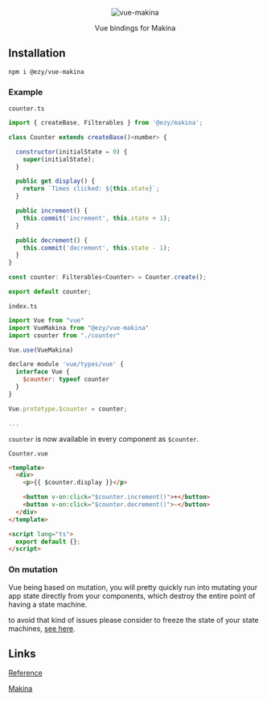 <p align="center">
  <img src="https://fakeimg.pl/900x300/ffffff/333333/?text=vue-makina&font=museo" alt="vue-makina" />
</p>

<p align="center">Vue bindings for Makina</p>

## Installation

```shell
npm i @ezy/vue-makina
```

### Example

`counter.ts`
```js
import { createBase, Filterables } from '@ezy/makina';

class Counter extends createBase()<number> {

  constructor(initialState = 0) {
    super(initialState);
  }

  public get display() {
    return `Times clicked: ${this.state}`;
  }

  public increment() {
    this.commit('increment', this.state + 1);
  }

  public decrement() {
    this.commit('decrement', this.state - 1);
  }
}

const counter: Filterables<Counter> = Counter.create();

export default counter;
```

`index.ts`
```js
import Vue from "vue"
import VueMakina from "@ezy/vue-makina"
import counter from "./counter"

Vue.use(VueMakina)

declare module 'vue/types/vue' {
  interface Vue {
    $counter: typeof counter
  }
}

Vue.prototype.$counter = counter;

...
```
`counter` is now available in every component as `$counter`.

`Counter.vue`
```html
<template>
  <div>
    <p>{{ $counter.display }}</p>

    <button v-on:click="$counter.increment()">+</button>
    <button v-on:click="$counter.decrement()">-</button>
  </div>
</template>

<script lang="ts">
  export default {};
</script>
```

### On mutation

Vue being based on mutation,
you will pretty quickly run into mutating your app state directly from your components, which destroy the entire point of having a state machine.

to avoid that kind of issues please consider to freeze the state of your state machines, [see here](https://www.npmjs.com/package/@ezy/makina#immutable-state-guarantee).

## Links

[Reference](https://ezylean.github.io/vue-makina)

[Makina](https://www.npmjs.com/package/@ezy/makina)
